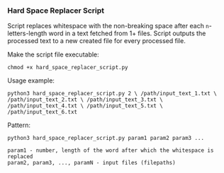 ### Hard Space Replacer Script

Script replaces whitespace with the non-breaking space after each `n`-letters-length word in a text fetched from 1+ files. Script outputs the processed text to a new created file for every processed file.

Make the script file executable:

`chmod +x hard_space_replacer_script.py`

Usage example:

`python3 hard_space_replacer_script.py 2 \
	/path/input_text_1.txt \
	/path/input_text_2.txt \
	/path/input_text_3.txt \
	/path/input_text_4.txt \
	/path/input_text_5.txt \
	/path/input_text_6.txt`

Pattern:

```
python3 hard_space_replacer_script.py param1 param2 param3 ...

param1 - number, length of the word after which the whitespace is replaced
param2, param3, ..., paramN - input files (filepaths)
```
